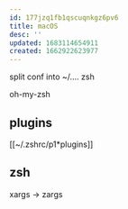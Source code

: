 ```yaml
---
id: 177jzq1fb1qscuqnkgz6pv6
title: macOS
desc: ''
updated: 1683114654911
created: 1662922623977
---
```


split conf into
~/.…
  zsh

oh-my-zsh

## plugins
[[~/.zshrc/p1*plugins]]

## zsh
xargs -> zargs
